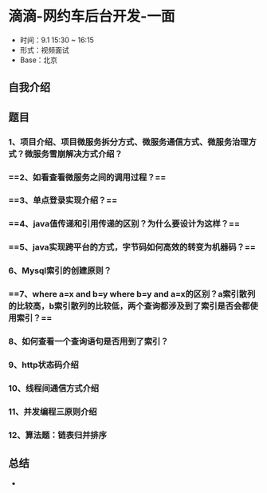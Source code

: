 # 滴滴-网约车后台开发-一面

- 时间：9.1 15:30 ~ 16:15
- 形式：视频面试
- Base：北京

## 自我介绍

## 题目

### 1、项目介绍、项目微服务拆分方式、微服务通信方式、微服务治理方式？微服务雪崩解决方式介绍？

### ==2、如看查看微服务之间的调用过程？==

### ==3、单点登录实现介绍？==

### ==4、java值传递和引用传递的区别？为什么要设计为这样？==

### ==5、java实现跨平台的方式，字节码如何高效的转变为机器码？==

### 6、Mysql索引的创建原则？

### ==7、where a=x and b=y where b=y and a=x的区别？a索引散列的比较高，b索引散列的比较低，两个查询都涉及到了索引是否会都使用索引？==

### 8、如何查看一个查询语句是否用到了索引？

### 9、http状态码介绍

### 10、线程间通信方式介绍

### 11、并发编程三原则介绍

### 12、算法题：链表归并排序

## 总结

- 

